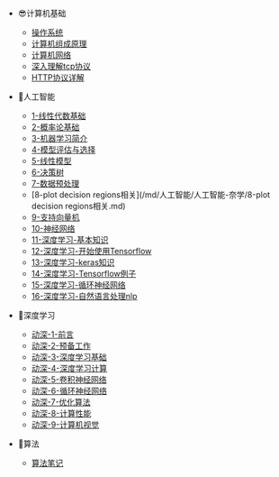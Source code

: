 - 😎计算机基础
    - [操作系统](/md/计算机基础/操作系统.md)
    - [计算机组成原理](/md/计算机基础/计算机组成原理.md)
    - [计算机网络](/md/计算机基础/计算机网络.md)
    - [深入理解tcp协议](/md/计算机基础/深入理解tcp协议.md)
    - [HTTP协议详解](/md/计算机基础/HTTP协议详解.md)
- 🥸人工智能
    - [1-线性代数基础](/md/人工智能/人工智能-奈学/1-线性代数基础.md)
    - [2-概率论基础](/md/人工智能/人工智能-奈学/2-概率论基础.md)
    - [3-机器学习简介](/md/人工智能/人工智能-奈学/3-机器学习简介.md)
    - [4-模型评估与选择](/md/人工智能/人工智能-奈学/4-模型评估与选择.md)
    - [5-线性模型](/md/人工智能/人工智能-奈学/5-线性模型.md)
    - [6-决策树](/md/人工智能/人工智能-奈学/6-决策树.md)
    - [7-数据预处理](/md/人工智能/人工智能-奈学/7-数据预处理.md)
    - [8-plot decision regions相关](/md/人工智能/人工智能-奈学/8-plot decision regions相关.md)
    - [9-支持向量机](/md/人工智能/人工智能-奈学/9-支持向量机.md)
    - [10-神经网络](/md/人工智能/人工智能-奈学/10-神经网络.md)
    - [11-深度学习-基本知识](/md/人工智能/人工智能-奈学/11-深度学习-基本知识.md)
    - [12-深度学习-开始使用Tensorflow](/md/人工智能/人工智能-奈学/12-深度学习-开始使用Tensorflow.md)
    - [13-深度学习-keras知识](/md/人工智能/人工智能-奈学/13-深度学习-keras知识.md)
    - [14-深度学习-Tensorflow例子](/md/人工智能/人工智能-奈学/14-深度学习-Tensorflow例子.md)
    - [15-深度学习-循环神经网络](/md/人工智能/人工智能-奈学/15-深度学习-循环神经网络.md)
    - [16-深度学习-自然语言处理nlp](/md/人工智能/人工智能-奈学/16-深度学习-自然语言处理nlp.md)

- 🥳深度学习
    - [动深-1-前言](/md/人工智能/动手学深度学习/动深-1-前言.md)
    - [动深-2-预备工作](/md/人工智能/动手学深度学习/动深-2-预备工作.md)
    - [动深-3-深度学习基础](/md/人工智能/动手学深度学习/动深-3-深度学习基础.md)
    - [动深-4-深度学习计算](/md/人工智能/动手学深度学习/动深-4-深度学习计算.md)
    - [动深-5-卷积神经网络](/md/人工智能/动手学深度学习/动深-5-卷积神经网络.md)
    - [动深-6-循环神经网络](/md/人工智能/动手学深度学习/动深-6-循环神经网络.md)
    - [动深-7-优化算法](/md/人工智能/动手学深度学习/动深-7-优化算法.md)
    - [动深-8-计算性能](/md/人工智能/动手学深度学习/动深-8-计算性能.md)
    - [动深-9-计算机视觉](/md/人工智能/动手学深度学习/动深-9-计算机视觉.md)
- 🤯算法
    - [算法笔记](/md/算法/左神从0学算法/算法笔记.md)